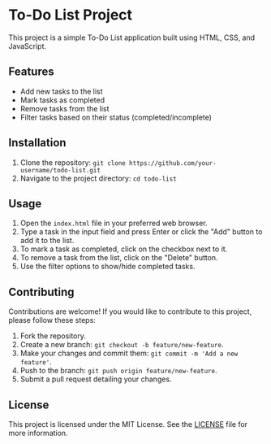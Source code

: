 # To-Do List Project

This project is a simple To-Do List application built using HTML, CSS, and JavaScript.

## Features

- Add new tasks to the list
- Mark tasks as completed
- Remove tasks from the list
- Filter tasks based on their status (completed/incomplete)

## Installation

1. Clone the repository: `git clone https://github.com/your-username/todo-list.git`
2. Navigate to the project directory: `cd todo-list`

## Usage

1. Open the `index.html` file in your preferred web browser.
2. Type a task in the input field and press Enter or click the "Add" button to add it to the list.
3. To mark a task as completed, click on the checkbox next to it.
4. To remove a task from the list, click on the "Delete" button.
5. Use the filter options to show/hide completed tasks.

## Contributing

Contributions are welcome! If you would like to contribute to this project, please follow these steps:

1. Fork the repository.
2. Create a new branch: `git checkout -b feature/new-feature`.
3. Make your changes and commit them: `git commit -m 'Add a new feature'`.
4. Push to the branch: `git push origin feature/new-feature`.
5. Submit a pull request detailing your changes.

## License

This project is licensed under the MIT License. See the [LICENSE](LICENSE) file for more information.
